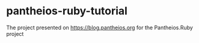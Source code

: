 # pantheios-ruby-tutorial
The project presented on https://blog.pantheios.org for the Pantheios.Ruby project
